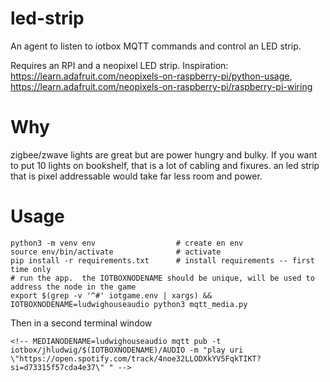 # led-strip
An agent to listen to iotbox MQTT commands and control an LED strip.  

Requires an RPI and a neopixel LED strip.  Inspiration: https://learn.adafruit.com/neopixels-on-raspberry-pi/python-usage, https://learn.adafruit.com/neopixels-on-raspberry-pi/raspberry-pi-wiring

# Why

zigbee/zwave lights are great but are power hungry and bulky.  If you want to put 10 lights on bookshelf, that is a lot of cabling and fixures.  an led strip that is pixel addressable would take far less room and power.

# Usage

    python3 -m venv env                  # create en env
    source env/bin/activate              # activate
    pip install -r requirements.txt      # install requirements -- first time only
    # run the app.  the IOTBOXNODENAME should be unique, will be used to address the node in the game
    export $(grep -v '^#' iotgame.env | xargs) && IOTBOXNODENAME=ludwighouseaudio python3 mqtt_media.py

Then in a second terminal window

    <!-- MEDIANODENAME=ludwighouseaudio mqtt pub -t iotbox/jhludwig/$(IOTBOXNODENAME)/AUDIO -m "play uri \"https://open.spotify.com/track/4noe32LLODXkYV5FqkTIKT?si=d73315f57cda4e37\" " -->